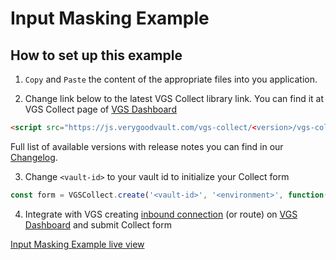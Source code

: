 # Input Masking Example

## How to set up this example

1. `Copy` and `Paste` the content of the appropriate files into you application.

2. Change link below to the latest VGS Collect library link. You can find it at VGS Collect page of [VGS Dashboard](https://dashboard.verygoodsecurity.com/)

```html
<script src="https://js.verygoodvault.com/vgs-collect/<version>/vgs-collect.js"></script>
```
Full list of available versions with release notes you can find in our [Changelog](https://www.verygoodsecurity.com/docs/vgs-collect/js/changelog).

3. Change `<vault-id>` to your vault id to initialize your Collect form

```javascript
const form = VGSCollect.create('<vault-id>', '<environment>', function(state) {});
```

4. Integrate with VGS creating [inbound connection](https://www.verygoodsecurity.com/docs/getting-started#securing-your-inbound-connection) (or route) on [VGS Dashboard](https://dashboard.verygoodsecurity.com/) and submit Collect form


[Input Masking Example live view](https://codesandbox.io/s/static-o8njh)
